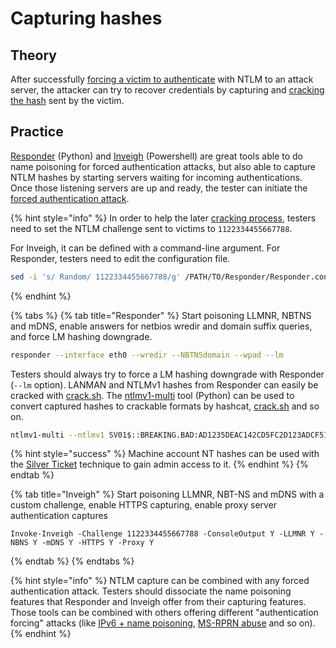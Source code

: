 # Capturing hashes

## Theory

After successfully [forcing a victim to authenticate](../forced-authentications/) with NTLM to an attack server, the attacker can try to recover credentials by capturing and [cracking the hash](../credentials/cracking.md) sent by the victim.

## Practice

[Responder](https://github.com/SpiderLabs/Responder) \(Python\) and [Inveigh](https://github.com/Kevin-Robertson/Inveigh) \(Powershell\) are great tools able to do name poisoning for forced authentication attacks, but also able to capture NTLM hashes by starting servers waiting for incoming authentications. Once those listening servers are up and ready, the tester can initiate the [forced authentication attack](../forced-authentications/).

{% hint style="info" %}
In order to help the later [cracking process](capturing-hashes.md), testers need to set the NTLM challenge sent to victims to `1122334455667788`.

For Inveigh, it can be defined with a command-line argument. For Responder, testers need to edit the configuration file.

```bash
sed -i 's/ Random/ 1122334455667788/g' /PATH/TO/Responder/Responder.conf
```
{% endhint %}

{% tabs %}
{% tab title="Responder" %}
Start poisoning LLMNR, NBTNS and mDNS, enable answers for netbios wredir and domain suffix queries, and force LM hashing downgrade.

```bash
responder --interface eth0 --wredir --NBTNSdomain --wpad --lm
```

Testers should always try to force a LM hashing downgrade with Responder \(`--lm` option\). LANMAN and NTLMv1 hashes from Responder can easily be cracked with [crack.sh](https://crack.sh/netntlm/). The [ntlmv1-multi](https://github.com/evilmog/ntlmv1-multi) tool \(Python\) can be used to convert captured hashes to crackable formats by hashcat, [crack.sh](https://crack.sh/netntlm/) and so on.

```bash
ntlmv1-multi --ntlmv1 SV01$::BREAKING.BAD:AD1235DEAC142CD5FC2D123ADCF51A111ADF45C2345ADCF5:AD1235DEAC142CD5FC2D123ADCF51A111ADF45C2345ADCF5:1122334455667788
```

{% hint style="success" %}
Machine account NT hashes can be used with the [Silver Ticket](../abusing-kerberos/silver-and-golden-tickets.md#silver-ticket) technique to gain admin access to it.
{% endhint %}
{% endtab %}

{% tab title="Inveigh" %}
Start poisoning LLMNR, NBT-NS and mDNS with a custom challenge, enable HTTPS capturing, enable proxy server authentication captures

```text
Invoke-Inveigh -Challenge 1122334455667788 -ConsoleOutput Y -LLMNR Y -NBNS Y -mDNS Y -HTTPS Y -Proxy Y
```
{% endtab %}
{% endtabs %}

{% hint style="info" %}
NTLM capture can be combined with any forced authentication attack. Testers should dissociate the name poisoning features that Responder and Inveigh offer from their capturing features. Those tools can be combined with others offering different "authentication forcing" attacks \(like [IPv6 + name poisoning](../forced-authentications/#ipv6-dns-poisoning), [MS-RPRN abuse](../forced-authentications/#ms-rprn-abuse) and so on\).
{% endhint %}

